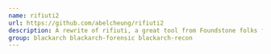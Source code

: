 ```yaml
---
name: rifiuti2
url: https://github.com/abelcheung/rifiuti2
description: A rewrite of rifiuti, a great tool from Foundstone folks for analyzing Windows Recycle Bin INFO2 file.
group: blackarch blackarch-forensic blackarch-recon
---
```

